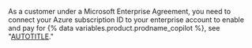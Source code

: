 As a customer under a Microsoft Enterprise Agreement, you need to connect your Azure subscription ID to your enterprise account to enable and pay for {% data variables.product.prodname_copilot %}, see "[AUTOTITLE](/billing/managing-the-plan-for-your-github-account/connecting-an-azure-subscription)."
